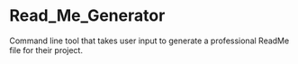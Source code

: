 # Read_Me_Generator
Command line tool that takes user input to generate a professional ReadMe file for their project. 